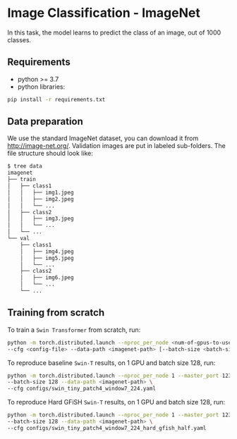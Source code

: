 # Image Classification - ImageNet

In this task, the model learns to predict the class of an image, out of 1000 classes.

## Requirements

- python >= 3.7
- python libraries:
```bash
pip install -r requirements.txt
```

## Data preparation

We use the standard ImageNet dataset, you can download it from http://image-net.org/. Validation images are put in labeled sub-folders. The file structure should look like:
```bash
$ tree data
imagenet
├── train
│   ├── class1
│   │   ├── img1.jpeg
│   │   ├── img2.jpeg
│   │   └── ...
│   ├── class2
│   │   ├── img3.jpeg
│   │   └── ...
│   └── ...
└── val
    ├── class1
    │   ├── img4.jpeg
    │   ├── img5.jpeg
    │   └── ...
    ├── class2
    │   ├── img6.jpeg
    │   └── ...
    └── ...
```

## Training from scratch
To train a `Swin Transformer` from scratch, run:
```bash
python -m torch.distributed.launch --nproc_per_node <num-of-gpus-to-use> --master_port 12345  main.py \ 
--cfg <config-file> --data-path <imagenet-path> [--batch-size <batch-size-per-gpu> --output <output-directory> --tag <job-tag>]
```

To reproduce baseline `Swin-T` results, on 1 GPU and batch size 128, run:
```bash
python -m torch.distributed.launch --nproc_per_node 1 --master_port 12345  main.py \
--batch-size 128 --data-path <imagenet-path> \
--cfg configs/swin_tiny_patch4_window7_224.yaml
```

To reproduce Hard GFiSH `Swin-T` results, on 1 GPU and batch size 128, run:
```bash
python -m torch.distributed.launch --nproc_per_node 1 --master_port 12345  main.py \
--batch-size 128 --data-path <imagenet-path> \
--cfg configs/swin_tiny_patch4_window7_224_hard_gfish_half.yaml
```